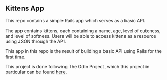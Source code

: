 ## Kittens App

This repo contains a simple Rails app which serves as a basic API.

The app contains kittens, each containing a name, age, level of cuteness, and level of softness.
Users will be able to access kittens as a resource using JSON through the API.

This app in this repo is the result of building a basic API using Rails for the first time.

This project is done following The Odin Project, which this project in particular can
be found [here](https://www.theodinproject.com/courses/ruby-on-rails/lessons/apis).
